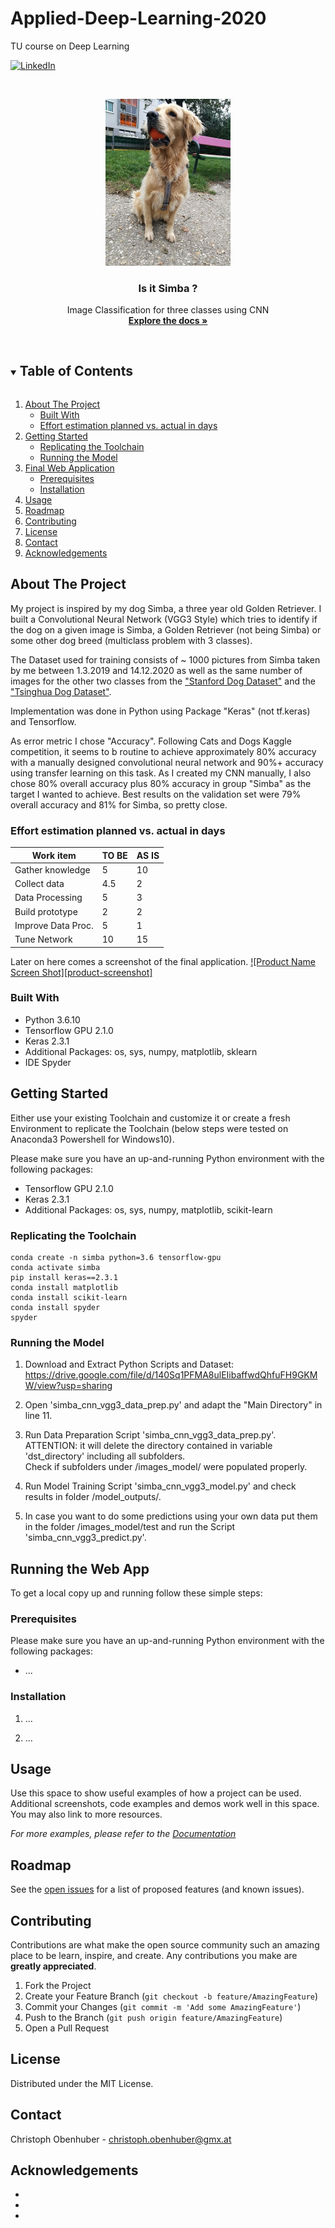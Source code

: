 # Applied-Deep-Learning-2020
TU course on Deep Learning



<!-- PROJECT SHIELDS -->
<!--
*** I'm using markdown "reference style" links for readability.
*** Reference links are enclosed in brackets [ ] instead of parentheses ( ).
*** See the bottom of this document for the declaration of the reference variables
*** for contributors-url, forks-url, etc. This is an optional, concise syntax you may use.
*** https://www.markdownguide.org/basic-syntax/#reference-style-links
-->

[![LinkedIn][linkedin-shield]][linkedin-url ]



<!-- PROJECT LOGO -->
<br />
<p align="center">
  <a href="https://github.com/obenhuber1/Applied-Deep-Learning-2020">
    <img src="res/simba_title.jpg" alt="Logo" width="200">
  </a>

  <h3 align="center">Is it Simba ?</h3>

  <p align="center">
    Image Classification for three classes using CNN
    <br />
    <a href="https://github.com/obenhuber1/Applied-Deep-Learning-2020/tree/main/doc"><strong>Explore the docs »</strong></a>
    <br />
    <br />
  </p>
</p>



<!-- TABLE OF CONTENTS -->
<details open="open">
  <summary><h2 style="display: inline-block">Table of Contents</h2></summary>
  <ol>
    <li>
      <a href="#about-the-project">About The Project</a>
      <ul>
        <li><a href="#built-with">Built With</a></li>
        <li><a href="#Effort-estimation-planned-vs.-actual-in-days">Effort estimation planned vs. actual in days</a></li>        
      </ul>
    </li>
    <li>
      <a href="#getting-started">Getting Started</a>
      <ul>
        <li><a href="#replicating-the-toolchain">Replicating the Toolchain</a></li>
        <li><a href="#running-the-model">Running the Model</a></li>
      </ul>
    </li>
        <li>
      <a href="#final-web-application">Final Web Application</a>
      <ul>
        <li><a href="#prerequisites">Prerequisites</a></li>
        <li><a href="#installation">Installation</a></li>
      </ul>
    </li>
    <li><a href="#usage">Usage</a></li>
    <li><a href="#roadmap">Roadmap</a></li>
    <li><a href="#contributing">Contributing</a></li>
    <li><a href="#license">License</a></li>
    <li><a href="#contact">Contact</a></li>
    <li><a href="#acknowledgements">Acknowledgements</a></li>
  </ol>
</details>



<!-- ABOUT THE PROJECT -->
## About The Project
My project is inspired by my dog Simba, a three year old Golden Retriever. I built a Convolutional Neural Network (VGG3 Style) which tries to identify if the dog on a given image is Simba, a Golden Retriever (not being Simba) or some other dog breed (multiclass problem with 3 classes).

The Dataset used for training consists of ~ 1000 pictures from Simba taken by me between 1.3.2019 and 14.12.2020 as well as the same number of images for the other two classes from the <a href="http://vision.stanford.edu/aditya86/ImageNetDogs/main.html" target="_blank">"Stanford Dog Dataset"</a> and the <a href="https://cg.cs.tsinghua.edu.cn/ThuDogs/" target="_blank">"Tsinghua Dog Dataset"</a>.

Implementation was done in Python using Package "Keras" (not tf.keras) and Tensorflow.

As error metric I chose "Accuracy". Following Cats and Dogs Kaggle competition, it seems to b routine to achieve approximately 80% accuracy with a manually designed convolutional neural network and 90%+ accuracy using transfer learning on this task. As I created my CNN manually, I also chose 80% overall accuracy plus 80% accuracy in group "Simba" as the target I wanted to achieve. Best results on the validation set were 79% overall accuracy and 81% for Simba, so pretty close.

### Effort estimation planned vs. actual in days
| Work item           | TO BE | AS IS |
| ------------------- |-------|-------|
| Gather knowledge    | 5     | 10    |
| Collect data        | 4.5   | 2     |
| Data Processing     | 5     | 3     |
| Build prototype     | 2     | 2     |
| Improve Data Proc.  | 5     | 1     |
| Tune Network        | 10    | 15    |

Later on here comes a screenshot of the final application.
[![Product Name Screen Shot][product-screenshot]](https://example.com)

### Built With
* Python 3.6.10
* Tensorflow GPU 2.1.0
* Keras 2.3.1
* Additional Packages: os, sys, numpy, matplotlib, sklearn
* IDE Spyder



<!-- GETTING STARTED -->
## Getting Started

Either use your existing Toolchain and customize it or create a fresh Environment to replicate the Toolchain (below steps were tested on Anaconda3 Powershell for Windows10).

Please make sure you have an up-and-running Python environment with the following packages:
* Tensorflow GPU 2.1.0
* Keras 2.3.1
* Additional Packages: os, sys, numpy, matplotlib, scikit-learn

### Replicating the Toolchain
```
conda create -n simba python=3.6 tensorflow-gpu
conda activate simba
pip install keras==2.3.1
conda install matplotlib
conda install scikit-learn
conda install spyder
spyder

```


### Running the Model

1. Download and Extract Python Scripts and Dataset: https://drive.google.com/file/d/140Sq1PFMA8ulEIibaffwdQhfuFH9GKMW/view?usp=sharing

2. Open 'simba_cnn_vgg3_data_prep.py' and adapt the "Main Directory" in line 11.

3. Run Data Preparation Script 'simba_cnn_vgg3_data_prep.py'. ATTENTION: it will delete the directory contained in variable 'dst_directory' including all subfolders.  
   Check if subfolders under /images_model/ were populated properly.
 
4. Run Model Training Script 'simba_cnn_vgg3_model.py' and check results in folder /model_outputs/.

5. In case you want to do some predictions using your own data put them in the folder /images_model/test and run the Script 'simba_cnn_vgg3_predict.py'.


<!-- APPLICATION -->
## Running the Web App

To get a local copy up and running follow these simple steps:

### Prerequisites

Please make sure you have an up-and-running Python environment with the following packages:
* ...


### Installation

1. ...

2. ...

<!-- USAGE EXAMPLES -->
## Usage

Use this space to show useful examples of how a project can be used. Additional screenshots, code examples and demos work well in this space. You may also link to more resources.

_For more examples, please refer to the [Documentation](https://example.com)_



<!-- ROADMAP -->
## Roadmap

See the [open issues](https://github.com/github_username/repo_name/issues) for a list of proposed features (and known issues).



<!-- CONTRIBUTING -->
## Contributing

Contributions are what make the open source community such an amazing place to be learn, inspire, and create. Any contributions you make are **greatly appreciated**.

1. Fork the Project
2. Create your Feature Branch (`git checkout -b feature/AmazingFeature`)
3. Commit your Changes (`git commit -m 'Add some AmazingFeature'`)
4. Push to the Branch (`git push origin feature/AmazingFeature`)
5. Open a Pull Request



<!-- LICENSE -->
## License

Distributed under the MIT License.



<!-- CONTACT -->
## Contact

Christoph Obenhuber - christoph.obenhuber@gmx.at



<!-- ACKNOWLEDGEMENTS -->
## Acknowledgements

* []()
* []()
* []()





<!-- MARKDOWN LINKS & IMAGES -->
<!-- https://www.markdownguide.org/basic-syntax/#reference-style-links -->

[license-url]: https://github.com/obenhuber1/Applied-Deep-Learning-2020/tree/main/res/LICENSE.txt
[linkedin-url]: https://www.linkedin.com/in/christoph-obenhuber-2752564/
[license-shield]: https://img.shields.io/github/license/github_username/repo.svg?style=for-the-badge
[linkedin-shield]: https://img.shields.io/badge/-LinkedIn-black.svg?style=for-the-badge&logo=linkedin&colorB=555
